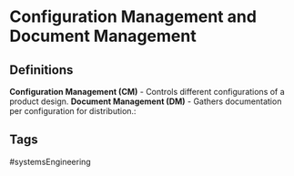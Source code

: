 # Configuration Management and Document Management 

## Definitions
**Configuration Management (CM)** - Controls different configurations of a product design.
**Document Management (DM)** - Gathers documentation per configuration for distribution.:

## Tags
#systemsEngineering
